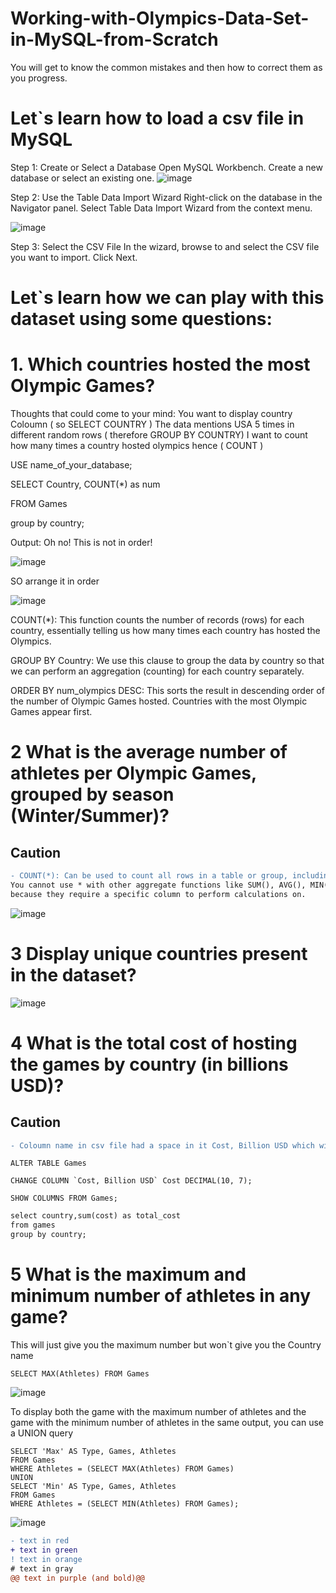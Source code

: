 # Working-with-Olympics-Data-Set-in-MySQL-from-Scratch
You will get to know the common mistakes and then how to correct them as you progress.

# Let`s learn how to load a csv file in MySQL
Step 1: Create or Select a Database
Open MySQL Workbench.
Create a new database or select an existing one.
![image](https://github.com/user-attachments/assets/47d9cc61-bf55-4c26-bcc4-b577eeadb870)

Step 2: Use the Table Data Import Wizard
Right-click on the database in the Navigator panel.
Select Table Data Import Wizard from the context menu.

![image](https://github.com/user-attachments/assets/a7f29054-4395-4973-889c-c327ca463504)


Step 3: Select the CSV File
In the wizard, browse to and select the CSV file you want to import.
Click Next.

# Let`s learn how we can play with this dataset using some questions:

# 1. Which countries hosted the most Olympic Games?
Thoughts that could come to your mind:
You want to display country Coloumn ( so SELECT COUNTRY )
The data mentions USA 5 times in different random rows ( therefore GROUP BY COUNTRY)
I want to count how many times a country hosted olympics hence ( COUNT )

USE name_of_your_database;

SELECT Country, COUNT(*) as num

FROM Games

group by country;

Output: Oh no! This is not in order!


![image](https://github.com/user-attachments/assets/acd7a129-ba02-4d97-9dfb-0a0b9016be33)

SO arrange it in order

![image](https://github.com/user-attachments/assets/977fd044-6985-4a75-91b9-9cb7913a5eda)

COUNT(*): This function counts the number of records (rows) for each country, essentially telling us how many times each country has hosted the Olympics.

GROUP BY Country: We use this clause to group the data by country so that we can perform an aggregation (counting) for each country separately.

ORDER BY num_olympics DESC: This sorts the result in descending order of the number of Olympic Games hosted. Countries with the most Olympic Games appear first.

# 2 What is the average number of athletes per Olympic Games, grouped by season (Winter/Summer)?
## Caution
```diff
- COUNT(*): Can be used to count all rows in a table or group, including those with NULL values.
You cannot use * with other aggregate functions like SUM(), AVG(), MIN(), etc.,
because they require a specific column to perform calculations on.
```
![image](https://github.com/user-attachments/assets/de73d4f2-9996-400e-a88e-c802eeb9db75)

# 3 Display unique countries present in the dataset?
![image](https://github.com/user-attachments/assets/37447983-7fe7-4640-ad94-f9fff9972ea6)

# 4 What is the total cost of hosting the games by country (in billions USD)?
## Caution
```diff
- Coloumn name in csv file had a space in it Cost, Billion USD which will give syntax errors later to avoid that we will change the column name for that we use ALTER 
```
```dif
ALTER TABLE Games

CHANGE COLUMN `Cost, Billion USD` Cost DECIMAL(10, 7);

SHOW COLUMNS FROM Games;

```
```diff
select country,sum(cost) as total_cost
from games
group by country;
```
# 5 What is the maximum and minimum number of athletes in any game?

This will just give you the maximum number but won`t give you the Country name

```
SELECT MAX(Athletes) FROM Games
```

![image](https://github.com/user-attachments/assets/3dc37714-e484-43fe-8e16-5159ac89e605)



To display both the game with the maximum number of athletes and the game with the minimum number of athletes in the same output, you can use a UNION query

```
SELECT 'Max' AS Type, Games, Athletes
FROM Games
WHERE Athletes = (SELECT MAX(Athletes) FROM Games)
UNION 
SELECT 'Min' AS Type, Games, Athletes
FROM Games
WHERE Athletes = (SELECT MIN(Athletes) FROM Games);
```
![image](https://github.com/user-attachments/assets/a4e7658e-c3ec-4b27-b62b-aad787f953ac)


```diff
- text in red
+ text in green
! text in orange
# text in gray
@@ text in purple (and bold)@@
```
